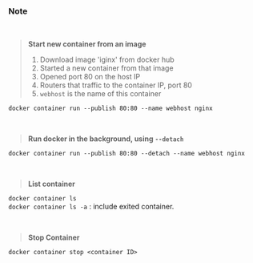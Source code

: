 ### Note

<br>

> **Start new container from an image** 
> 1. Download image 'iginx' from docker hub
> 2. Started a new container from that image
> 3. Opened port 80 on the host IP
> 4. Routers that traffic to the container IP, port 80
> 5. `webhost` is the name of this container

`docker container run --publish 80:80 --name webhost nginx`

<br>

> **Run docker in the background, using `--detach`**
> 

`docker container run --publish 80:80 --detach --name webhost nginx `

<br>

> **List container**
> 
`docker container ls` <br>
`docker container ls -a` : include exited container.

<br>

> **Stop Container**
> 
`docker container stop <container ID>`

<br>



